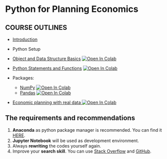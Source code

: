 # Python for Planning Economics

## COURSE OUTLINES

- [Introduction](https://github.com/saeed-saffari/Python-for-Economics-fall-2021/blob/main/Planning%20Economics/Python%20for%20Economics%20-%20Introduction%20-%20ATU%20-%20fall%202021.pdf)
- Python Setup
- [Object and Data Structure Basics]() [![Open In Colab](https://colab.research.google.com/assets/colab-badge.svg)]()

- [Python Statements and Functions]() [![Open In Colab](https://colab.research.google.com/assets/colab-badge.svg)]()

- Packages:
  - [NumPy]() [![Open In Colab](https://colab.research.google.com/assets/colab-badge.svg)]()
  - [Pandas]() [![Open In Colab](https://colab.research.google.com/assets/colab-badge.svg)]()
- [Economic planning with real data ]()[![Open In Colab](https://colab.research.google.com/assets/colab-badge.svg)]()


## The requirements and recommendations

1. **Anaconda** as python package manager is recommended. You can find it [HERE](https://www.anaconda.com/products/individual).
2. **Jupyter Notebook** will be used as development environment.
3. Always **rewriting** the codes yourself again.
4. Improve your **search skill**. You can use [Stack Overflow](https://stackoverflow.com/) and [GitHub](https://github.com/).
